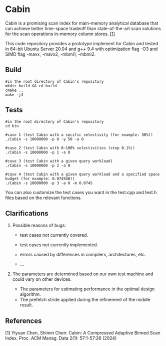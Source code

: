 # Cabin

Cabin is a promising scan index for main-memory analytical database that can achieve better time-space tradeoff than state-of-the-art scan solutions for the scan operations in-memory column stores. [[1]](#1)

This code repository provides a prototype  implement for Cabin and tested in 64-bit Ubuntu Server 20.04 and g++ 9.4 with optimization flag -O3 and SIMD flag -mavx, -mavx2, -mbmi1, -mbmi2.

## Build

```
#in the root directory of Cabin's repository
mkdir build && cd build
cmake ..
make -j4
```



## Tests

```
#in the root directory of Cabin's repository
cd bin

#case 1 (test Cabin with a secific selectivity (for example: 50%))
./Cabin -s 10000000 -p 0 -y 50 -a 0

#case 2 (test Cabin with 0~100% selectivities (step 0.1%))
./Cabin -s 10000000 -p 1 -a 0

#case 3 (test Cabin with a given query workload)
./Cabin -s 10000000 -p 2 -a 0

#case 4 (test Cabin with a given query workload and a specified space budget (for example: 0.0745GB))
./Cabin -s 10000000 -p 3 -a 0 -m 0.0745
```

You can also customize the test cases you want in the test.cpp and test.h files based on the relevant functions.



## Clarifications

1. Possible reasons of bugs:

   - test cases not currently covered.

   - test cases not currently implemented.

   - errors caused by differences in compilers, architectures, etc.

   - ...

2. The parameters are determined based on our own test machine and could vary on other devices.

   - The parameters for estimating performance in the optimal design algorithm.
   - The prefetch stride applied during the refinement of the middle result.

   

## References
<a id="1">[1]</a> Yiyuan Chen, Shimin Chen: Cabin: A Compressed Adaptive Binned Scan Index. Proc. ACM Manag. Data 2(1): 57:1-57:26 (2024)
